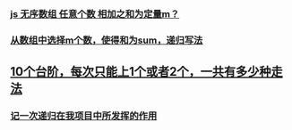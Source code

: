 ### [js 无序数组 任意个数 相加之和为定量m？](https://segmentfault.com/q/1010000004185340)
### [从数组中选择m个数，使得和为sum，递归写法](https://blog.csdn.net/chen895281773/article/details/8819143)
## [10个台阶，每次只能上1个或者2个，一共有多少种走法](https://blog.csdn.net/kikitious_du/article/details/79057803)
### [记一次递归在我项目中所发挥的作用](https://juejin.im/post/5c26c764e51d457457291fae)
